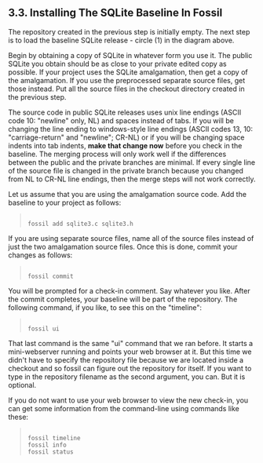 ## 3\.3\.  Installing The SQLite Baseline In Fossil


The repository created in the previous step is initially empty. The
next step is to load the baseline SQLite release \- circle (1\) in the diagram
above.


Begin by obtaining a copy of SQLite in whatever form you use it.
The public SQLite you obtain should be as close to your private edited
copy as possible. If your project uses the SQLite amalgamation, then
get a copy of the amalgamation. If you use the preprocessed separate
source files, get those instead. Put all the source files in the
checkout directory created in the previous step.


The source code in public SQLite releases uses unix line endings
(ASCII code 10: "newline" only, NL) and spaces instead of tabs. If you will
be changing the line ending to windows\-style line endings
(ASCII codes 13, 10: "carriage\-return" and "newline"; CR\-NL) or if you will be
changing space indents into tab indents, **make that change now**
before you check in the baseline. The merging process will only work
well if the differences between the public and the private branches are
minimal. If every single line of the source file is changed in the
private branch because you changed from NL to CR\-NL line endings, then
the merge steps will not work correctly.


Let us assume that you are using the amalgamation source code.
Add the baseline to your project as follows:



> ```
> 
> fossil add sqlite3.c sqlite3.h
> 
> ```


If you are using separate source files, name all of the source files instead
of just the two amalgamation source files. Once this is done, commit your
changes as follows:



> ```
> 
> fossil commit
> 
> ```


You will be prompted for a check\-in comment. Say whatever you like.
After the commit completes, your baseline will be part of the repository.
The following command, if you like, to see this on the "timeline":




> ```
> 
> fossil ui
> 
> ```


That last command is the same "ui" command that we ran before. It
starts a mini\-webserver running and points your web browser at it. But
this time we didn't have to specify the repository file because we are
located inside a checkout and so fossil can figure out the repository for
itself. If you want to type in the repository filename as the second
argument, you can. But it is optional.


If you do not want to use your web browser to view the new check\-in,
you can get some information from the command\-line using commands like
these:




> ```
> 
> fossil timeline
> fossil info
> fossil status
> 
> ```



